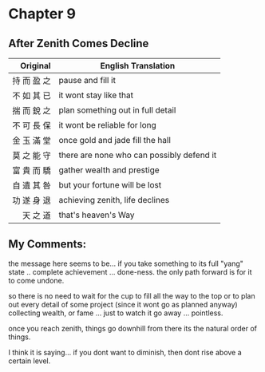 # Chapter 9
## After Zenith Comes Decline

| Original | English Translation |
| -: | -- |
| 持 而 盈 之 | pause and fill it |
| 不 如 其 已 | it wont stay like that |
| 揣 而 銳 之 | plan something out in full detail |
| 不 可 長 保 | it wont be reliable for long |
| 金 玉 滿 堂 | once gold and jade fill the hall |
| 莫 之 能 守 | there are none who can possibly defend it |
| 富 貴 而 驕 | gather wealth and prestige |
| 自 遺 其 咎 | but your fortune will be lost |
| 功 遂 身 退 | achieving zenith, life declines |
| 天 之 道 | that's heaven's Way |


## My Comments:

the message here seems to be...
if you take something to its full "yang" state .. complete achievement ... done-ness.
the only path forward is for it to come undone.

so there is no need to wait for the cup to fill all the way to the top
or to plan out every detail of some project (since it wont go as planned anyway)
collecting wealth, or fame ... just to watch it go away ... pointless.

once you reach zenith, things go downhill from there
its the natural order of things.


I think it is saying... if you dont want to diminish, then dont rise above a certain level.
